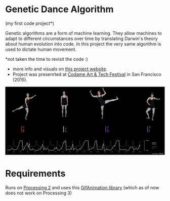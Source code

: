 # Genetic Dance Algorithm

(my first code project*)

Genetic algorithms are a form of machine learning. They allow machines to adapt to different circumstances over time by translating Darwin's theory about human evolution into code. In this project the very same algorithm is used to dictate human movement.

*not taken the time to revisit the code :)

- more info and visuals on [this project website](http://leoneckert.com/genetic-dance-algorithm/dance.html).
- Project was presenrted at [Codame Art & Tech Festival](http://codame.com/artists/leon-eckert) in San Francisco (2015).

![image](https://github.com/leoneckert/genetic-dance-algorithm/blob/master/program.jpg)

# Requirements
Runs on [Processing 2](https://github.com/processing/processing/releases/tag/processing-0227-2.2.1) and uses this [GifAnimation library](http://extrapixel.github.io/gif-animation/) (which as of now does not work on Processing 3)